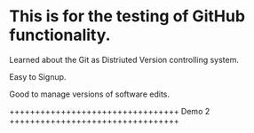 # This is for the testing of GitHub functionality.

Learned about the Git as Distriuted Version controlling system.

Easy to Signup.

Good to manage versions of software edits.

+++++++++++++++++++++++++++++++++
Demo 2
+++++++++++++++++++++++++++++++++
